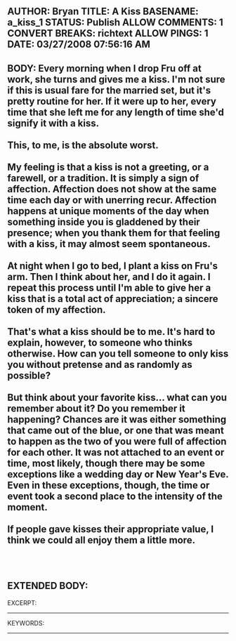 AUTHOR: Bryan
TITLE: A Kiss
BASENAME: a_kiss_1
STATUS: Publish
ALLOW COMMENTS: 1
CONVERT BREAKS: richtext
ALLOW PINGS: 1
DATE: 03/27/2008 07:56:16 AM
-----
BODY:
Every morning when I drop Fru off at work, she turns and gives me a kiss. I'm not sure if this is usual fare for the married set, but it's pretty routine for her. If it were up to her, every time that she left me for any length of time she'd signify it with a kiss. <br /><br />This, to me, is the absolute worst.<br /><br />My feeling is that a kiss is not a greeting, or a farewell, or a
tradition. It is simply a sign of affection. Affection does not show at
the same time each day or with unerring recur. Affection happens at
unique moments of the day when something inside you is gladdened by
their presence; when you thank them for that feeling with a kiss, it
may almost seem spontaneous.<br /><br />At night when I go to bed, I plant
a kiss on Fru's arm. Then I think about her, and I do it again. I
repeat this process until I'm able to give her a kiss that is a total
act of appreciation; a sincere token of my affection. <br /><br />That's
what a kiss should be to me. It's hard to explain, however, to someone
who thinks otherwise. How can you tell someone to only kiss you without
pretense and as randomly as possible?<br /><br />But think about your
favorite kiss... what can you remember about it? Do you remember it
happening? Chances are it was either something that came out of the
blue, or one that was meant to happen as the two of you were full of
affection for each other. It was not attached to an event or time, most
likely, though there may be some exceptions like a wedding day or New
Year's Eve. Even in these exceptions, though, the time or event took a
second place to the intensity of the moment.<br /><br />If people gave kisses their appropriate value, I think we could all enjoy them a little more.<br /><br /> <br />
-----
EXTENDED BODY:
<br />
-----
EXCERPT:

-----
KEYWORDS:

-----


